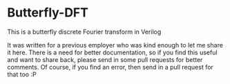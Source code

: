 # Butterfly-DFT
This is a butterfly discrete Fourier transform in Verilog

It was written for a previous employer who was kind enough to let me share it here. There is a need for better documentation, so if you find this useful and want to share back, please send in some pull requests for better comments. Of course, if you find an error, then send in a pull request for that too :P
